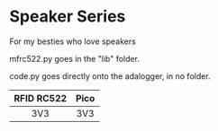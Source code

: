 # Speaker Series
For my besties who love speakers

mfrc522.py goes in the "lib" folder.

code.py goes directly onto the adalogger, in no folder.

|RFID RC522 | Pico|
|:---:| :---:|
|3V3 | 3V3|
